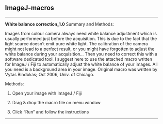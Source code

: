 ## ImageJ-macros

-------------------------------------------------------------------------------
**White balance correction_1.0**
Summary and Methods:

Images from colour camera always need white balance adjustment which is usually performed just before the acquisition. This is due to the fact that the light source doesn’t emit pure white light.
The calibration of the camera might not lead to a perfect result, or you might have forgotten to adjust the white balance during your acquisition… Then you need to correct this with a software dedicated tool.
I suggest here to use the attached macro written for ImageJ / Fiji to automatically adjust the white balance of your images. All you need is a background area in your image.
Original macro was written by Vytas Bindokas; Oct 2006, Univ. of Chicago.

Methods:

1. Open your image with ImageJ / Fiji 

2. Drag & drop the macro file on menu window

3. Click “Run” and follow the instructions

-------------------------------------------------------------------------------
